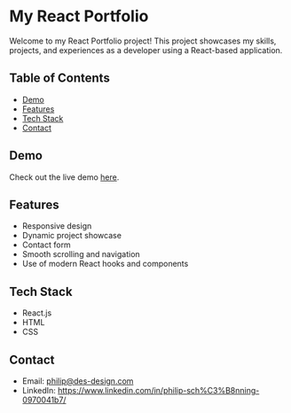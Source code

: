 # My React Portfolio

Welcome to my React Portfolio project! This project showcases my skills, projects, and experiences as a developer using a React-based application.

## Table of Contents
- [Demo](#demo)
- [Features](#features)
- [Tech Stack](#tech-stack)
- [Contact](#contact)

## Demo

Check out the live demo [here](https://codewithphilip.com/).

## Features
- Responsive design
- Dynamic project showcase
- Contact form
- Smooth scrolling and navigation
- Use of modern React hooks and components

## Tech Stack
- React.js
- HTML
- CSS

## Contact
- Email: philip@des-design.com
- LinkedIn: https://www.linkedin.com/in/philip-sch%C3%B8nning-0970041b7/
